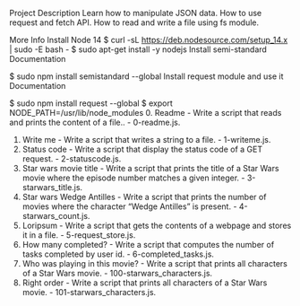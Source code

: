 Project Description
Learn how to manipulate JSON data. How to use request and fetch API. How to read and write a file using fs module.

More Info
Install Node 14
$ curl -sL https://deb.nodesource.com/setup_14.x | sudo -E bash -
$ sudo apt-get install -y nodejs
Install semi-standard
Documentation

$ sudo npm install semistandard --global
Install request module and use it
Documentation

$ sudo npm install request --global
$ export NODE_PATH=/usr/lib/node_modules
0. Readme - Write a script that reads and prints the content of a file.. - 0-readme.js.
1. Write me - Write a script that writes a string to a file. - 1-writeme.js.
2. Status code - Write a script that display the status code of a GET request. - 2-statuscode.js.
3. Star wars movie title - Write a script that prints the title of a Star Wars movie where the episode number matches a given integer. - 3-starwars_title.js.
4. Star wars Wedge Antilles - Write a script that prints the number of movies where the character “Wedge Antilles” is present. - 4-starwars_count.js.
5. Loripsum - Write a script that gets the contents of a webpage and stores it in a file. - 5-request_store.js.
6. How many completed? - Write a script that computes the number of tasks completed by user id. - 6-completed_tasks.js.
7. Who was playing in this movie? - Write a script that prints all characters of a Star Wars movie. - 100-starwars_characters.js.
8. Right order - Write a script that prints all characters of a Star Wars movie. - 101-starwars_characters.js.
